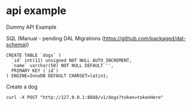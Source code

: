 # api example
Dummy API Example

SQL (Manual - pending DAL Migrations (https://github.com/packaged/dal-schema))
```
CREATE TABLE `dogs` (
  `id` int(11) unsigned NOT NULL AUTO_INCREMENT,
  `name` varchar(50) NOT NULL DEFAULT '',
  PRIMARY KEY (`id`)
) ENGINE=InnoDB DEFAULT CHARSET=latin1;

```

Create a dog

```curl -X POST "http://127.0.0.1:8888/v1/dogs?token=tokenHere"```
